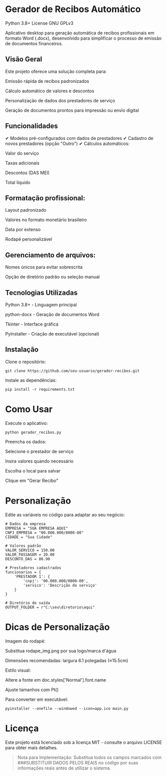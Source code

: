 # Gerador de Recibos Automático
Python 3.8+
License GNU GPLv3

Aplicativo desktop para geração automática de recibos profissionais em formato Word (.docx), desenvolvido para simplificar o processo de emissão de documentos financeiros.

## Visão Geral
Este projeto oferece uma solução completa para:

Emissão rápida de recibos padronizados

Cálculo automático de valores e descontos

Personalização de dados dos prestadores de serviço

Geração de documentos prontos para impressão ou envio digital

## Funcionalidades
✔ Modelos pré-configurados com dados de prestadores
✔ Cadastro de novos prestadores (opção "Outro")
✔ Cálculos automáticos:

Valor do serviço

Taxas adicionais

Descontos (DAS MEI)

Total líquido

## Formatação profissional:

Layout padronizado

Valores no formato monetário brasileiro

Data por extenso

Rodapé personalizável

## Gerenciamento de arquivos:

Nomes únicos para evitar sobrescrita

Opção de diretório padrão ou seleção manual

## Tecnologias Utilizadas
Python 3.8+ - Linguagem principal

python-docx - Geração de documentos Word

Tkinter - Interface gráfica

PyInstaller - Criação de executável (opcional)

## Instalação
Clone o repositório:
```
git clone https://github.com/seu-usuario/gerador-recibos.git
```
Instale as dependências:

```
pip install -r requirements.txt
```

# Como Usar
Execute o aplicativo:

```
python gerador_recibos.py
```

Preencha os dados:

Selecione o prestador de serviço

Insira valores quando necessário

Escolha o local para salvar

Clique em "Gerar Recibo"

# Personalização
Edite as variáveis no código para adaptar ao seu negócio:

```
# Dados da empresa
EMPRESA = "SUA EMPRESA AQUI"
CNPJ_EMPRESA = "00.000.000/0000-00"
CIDADE = "Sua Cidade"

# Valores padrão
VALOR_SERVICO = 150.00
VALOR_PASSAGEM = 20.00
DESCONTO_DAS = 80.90

# Prestadores cadastrados
funcionarios = {
    'PRESTADOR 1': {
        'cnpj': '00.000.000/0000-00',
        'servico': 'Descrição do serviço'
    }
}

# Diretório de saída
OUTPUT_FOLDER = r"C:\seu\diretorio\aqui"
```

# Dicas de Personalização
Imagem do rodapé:

Substitua rodape_img.png por sua logo/marca d'água

Dimensões recomendadas: largura 6.1 polegadas (≈15.5cm)

Estilo visual:

Altere a fonte em doc.styles['Normal'].font.name

Ajuste tamanhos com Pt()

Para converter em executável:
```
pyinstaller --onefile --windowed --icon=app.ico main.py
```
# Licença
Este projeto está licenciado sob a licença MIT - consulte o arquivo LICENSE para obter mais detalhes.

> Nota para Implementação: Substitua todos os campos marcados com ###SUBSTITUIR DADOS PELOS REAIS no código por suas informações reais antes de utilizar o sistema.
